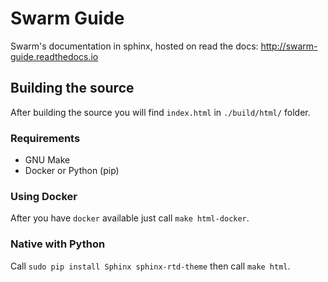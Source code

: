 # Swarm Guide

Swarm's documentation in sphinx, hosted on read the docs:
http://swarm-guide.readthedocs.io

## Building the source

After building the source you will find `index.html` in `./build/html/` folder.

### Requirements

- GNU Make
- Docker or Python (pip)

### Using Docker

After you have `docker` available just call `make html-docker`.

### Native with Python

Call `sudo pip install Sphinx sphinx-rtd-theme` then call `make html`.
